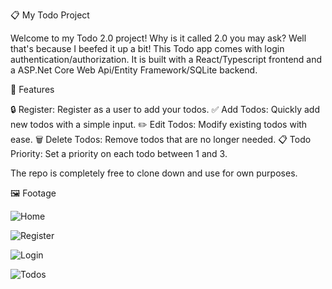 📋 My Todo Project

Welcome to my Todo 2.0 project! Why is it called 2.0 you may ask? Well that's because I beefed it up a bit! This Todo app comes with login authentication/authorization.
It is built with a React/Typescript frontend and a ASP.Net Core Web Api/Entity Framework/SQLite backend.

🌟 Features

🔒 Register: Register as a user to add your todos.
✅ Add Todos: Quickly add new todos with a simple input.
✏️ Edit Todos: Modify existing todos with ease.
🗑️ Delete Todos: Remove todos that are no longer needed.
📋 Todo Priority: Set a priority on each todo between 1 and 3.

The repo is completely free to clone down and use for own purposes.

🖼️ Footage

![Home](https://github.com/MattiasL2001/Todo/assets/45106868/c0f9d699-01b9-413c-bddd-19b3c1875bed)

![Register](https://github.com/MattiasL2001/Todo/assets/45106868/c9d29512-ab02-4304-9352-f7d0f51bfdf8)

![Login](https://github.com/MattiasL2001/Todo/assets/45106868/ae6411c3-0257-4ed3-bdd4-d0916d94c52c)

![Todos](https://github.com/MattiasL2001/Todo/assets/45106868/c7c684d0-413d-4997-b377-44b67dddcfd8)
